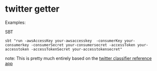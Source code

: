 # twitter getter


Examples:

SBT
```
sbt "run -awsAccessKey your-awsaccesskey  -consumerKey your-consumerkey -consumerSecret your-consumersecret -accessToken your-accesstoken -accessTokenSecret your-accesstokensecret"
```

note: This is pretty much entirely based on the [twitter classifier reference app](https://github.com/databricks/reference-apps)